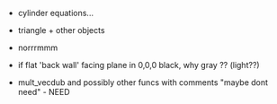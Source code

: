 


- cylinder equations...

- triangle + other objects

- norrrmmm

- if flat 'back wall' facing plane in 0,0,0 black, why gray ?? (light??)

- mult_vecdub and possibly other funcs with comments "maybe dont need" - NEED